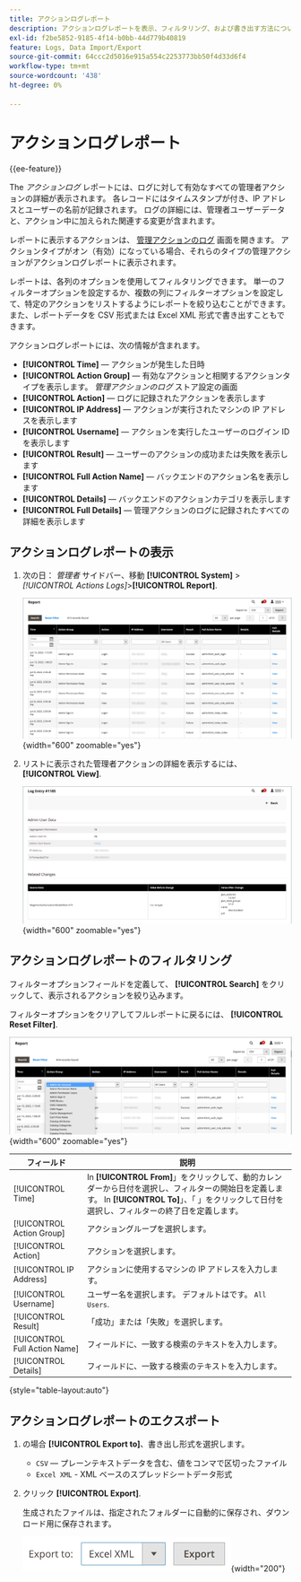 ```yaml
---
title: アクションログレポート
description: アクションログレポートを表示、フィルタリング、および書き出す方法について説明します。このレポートには、ログが有効なすべての管理者アクションの詳細な記録が記録されます。
exl-id: f2be5852-9185-4f14-b0bb-44d779b40819
feature: Logs, Data Import/Export
source-git-commit: 64ccc2d5016e915a554c2253773bb50f4d33d6f4
workflow-type: tm+mt
source-wordcount: '438'
ht-degree: 0%

---
```


# アクションログレポート

{{ee-feature}}

The _アクションログ_ レポートには、ログに対して有効なすべての管理者アクションの詳細が表示されます。 各レコードにはタイムスタンプが付き、IP アドレスとユーザーの名前が記録されます。 ログの詳細には、管理者ユーザーデータと、アクション中に加えられた関連する変更が含まれます。

レポートに表示するアクションは、 [管理アクションのログ](action-log.md) 画面を開きます。 アクションタイプがオン（有効）になっている場合、それらのタイプの管理アクションがアクションログレポートに表示されます。

レポートは、各列のオプションを使用してフィルタリングできます。 単一のフィルターオプションを設定するか、複数の列にフィルターオプションを設定して、特定のアクションをリストするようにレポートを絞り込むことができます。 また、レポートデータを CSV 形式または Excel XML 形式で書き出すこともできます。

アクションログレポートには、次の情報が含まれます。

- **[!UICONTROL Time]**  — アクションが発生した日時
- **[!UICONTROL Action Group]**  — 有効なアクションと相関するアクションタイプを表示します。 _管理アクションのログ_ ストア設定の画面
- **[!UICONTROL Action]**  — ログに記録されたアクションを表示します
- **[!UICONTROL IP Address]**  — アクションが実行されたマシンの IP アドレスを表示します
- **[!UICONTROL Username]**  — アクションを実行したユーザーのログイン ID を表示します
- **[!UICONTROL Result]**  — ユーザーのアクションの成功または失敗を表示します
- **[!UICONTROL Full Action Name]**  — バックエンドのアクション名を表示します
- **[!UICONTROL Details]**  — バックエンドのアクションカテゴリを表示します
- **[!UICONTROL Full Details]**  — 管理アクションのログに記録されたすべての詳細を表示します

## アクションログレポートの表示

1. 次の日： _管理者_ サイドバー、移動 **[!UICONTROL System]** > _[!UICONTROL Actions Logs]_>**[!UICONTROL Report]**.

   ![アクションログ](./assets/action-log-report.png){width="600" zoomable="yes"}

1. リストに表示された管理者アクションの詳細を表示するには、 **[!UICONTROL View]**.

   ![アクションログエントリの詳細](./assets/action-log-report-view.png){width="600" zoomable="yes"}

## アクションログレポートのフィルタリング

フィルターオプションフィールドを定義して、 **[!UICONTROL Search]** をクリックして、表示されるアクションを絞り込みます。

フィルターオプションをクリアしてフルレポートに戻るには、 **[!UICONTROL Reset Filter]**.

![アクションログレポートフィルター](./assets/action-log-report-filters.png){width="600" zoomable="yes"}

| フィールド | 説明 |
|--- |--- |
| [!UICONTROL Time] | In **[!UICONTROL From]**」をクリックして、動的カレンダーから日付を選択し、フィルターの開始日を定義します。 In **[!UICONTROL To]**」、「 」をクリックして日付を選択し、フィルターの終了日を定義します。 |
| [!UICONTROL Action Group] | アクショングループを選択します。 |
| [!UICONTROL Action] | アクションを選択します。 |
| [!UICONTROL IP Address] | アクションに使用するマシンの IP アドレスを入力します。 |
| [!UICONTROL Username] | ユーザー名を選択します。 デフォルトはです。 `All Users`. |
| [!UICONTROL Result] | 「成功」または「失敗」を選択します。 |
| [!UICONTROL Full Action Name] | フィールドに、一致する検索のテキストを入力します。 |
| [!UICONTROL Details] | フィールドに、一致する検索のテキストを入力します。 |

{style="table-layout:auto"}

## アクションログレポートのエクスポート

1. の場合 **[!UICONTROL Export to]**、書き出し形式を選択します。

   - `CSV`  — プレーンテキストデータを含む、値をコンマで区切ったファイル
   - `Excel XML` - XML ベースのスプレッドシートデータ形式

1. クリック **[!UICONTROL Export]**.

   生成されたファイルは、指定されたフォルダーに自動的に保存され、ダウンロード用に保存されます。

   ![アクションログレポートのエクスポート](./assets/action-log-report-export.png){width="200"}

